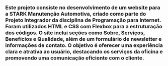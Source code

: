### Este projeto consiste no desenvolvimento de um website para a **STARK Manutenção Automotiva**, criado como parte do Projeto Integrador da disciplina de Programação para Internet. Foram utilizados HTML e CSS com Flexbox para a estruturação dos códigos. O site inclui seções como Sobre, Serviços, Benefícios e Qualidade, além de um formulário de newsletter e informações de contato. O objetivo é oferecer uma experiência clara e atrativa ao usuário, destacando os serviços da oficina e promovendo uma comunicação eficiente com o cliente.